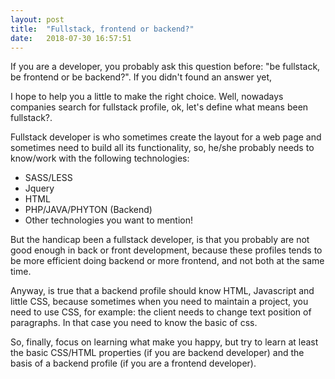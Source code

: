 ```yaml
---
layout: post
title:  "Fullstack, frontend or backend?"
date:   2018-07-30 16:57:51
---
```


If you are a developer, you probably ask this question before: "be fullstack, be frontend or be backend?". If you didn't found an answer yet,

I hope to help you a little to make the right choice.  Well,  nowadays companies search for fullstack profile, ok, let's define what means been fullstack?.


Fullstack developer is who sometimes  create the layout for a web page and sometimes  need to build all its functionality, so, he/she probably needs to know/work with the following technologies:

- SASS/LESS
- Jquery
- HTML
- PHP/JAVA/PHYTON (Backend)
- Other technologies you want to mention!

But the handicap been a fullstack developer, is that you probably are not good enough  in back or front development, because these profiles tends to be more efficient doing backend or more frontend, and not both
 at the same time.

Anyway, is true that a backend profile should know HTML, Javascript and little CSS, because sometimes when you need to maintain a project, you need to use CSS, for example: the client needs to change text position of paragraphs.
In that case you need to know the basic of css.


So, finally, focus on  learning what make you happy,  but try to learn at least the basic CSS/HTML properties (if you are backend developer) and the basis of a backend profile (if you are a frontend developer).






















































































































